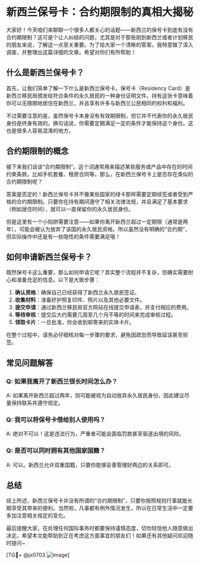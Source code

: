 # 新西兰保号卡：合约期限制的真相大揭秘

大家好！今天咱们来聊聊一个很多人都关心的话题——新西兰的保号卡到底有没有合约期限制？这可是个让人纠结的问题，尤其是对于那些刚到新西兰或者计划移民的朋友来说，了解这一点至关重要。为了给大家一个清晰的答案，我特意做了深入调查，并整理出这篇详细的文章。希望对你们有所帮助！

## 什么是新西兰保号卡？

首先，让我们简单了解一下什么是新西兰保号卡。保号卡（Residency Card）是新西兰移民局颁发给符合条件的永久居民的一种身份证明文件。持有这张卡意味着你可以无限期地居住在新西兰，并且享有许多与新西兰公民相同的权利和福利。

不过需要注意的是，虽然保号卡本身没有有效期限制，但它并不代表你的永久居民身份是终身有效的。换句话说，你需要定期满足一定的条件才能保持这个身份。这也是很多人容易混淆的地方。

## 合约期限制的概念

接下来我们谈谈“合约期限制”。这个词通常用来描述某些服务或产品中存在的时间约束条款。比如手机套餐、租房合同等。那么，在新西兰保号卡上是否存在类似的合约期限制呢？

答案是否定的！新西兰保号卡并不像某些国家的绿卡那样需要定期续签或者受到严格的合约期限制。只要你在持有期间遵守了相关法律法规，并且满足了基本要求（例如居住时间），就可以一直保留你的永久居民身份。

但是这里有一个小陷阱需要注意——如果你离开新西兰超过一定期限（通常是两年），可能会被认为放弃了该国的永久居民资格。所以虽然没有明确的“合约期”，但实际操作中还是有一些隐性的条件需要满足哦！

## 如何申请新西兰保号卡？

既然保号卡这么重要，那么如何申请它呢？其实整个流程并不复杂，但确实需要耐心和准备充足的信息。以下是大致步骤：

1. **确认资格**：确保自己已经获得了新西兰永久居民签证。
2. **收集材料**：准备好护照复印件、照片以及其他必要文件。
3. **提交申请**：通过新西兰移民局官方网站在线提交申请表，并支付相应的费用。
4. **等待审核**：提交后大约需要几周至几个月不等的时间来完成审核过程。
5. **领取卡片**：一旦批准，你会收到邮寄来的实体卡片。

在整个过程中，请务必仔细核对每一步骤的要求，避免因疏忽而导致延误甚至拒签。

## 常见问题解答

### Q: 如果我离开了新西兰很长时间怎么办？
A: 如果离开新西兰超过两年，则可能被视为自动放弃永久居民身份。因此建议尽量保持联系并遵守规定。

### Q: 我可以将保号卡借给别人使用吗？
A: 绝对不可以！这是违法行为，严重者可能会面临罚款甚至驱逐出境的风险。

### Q: 是否可以同时拥有其他国家国籍？
A: 可以。新西兰允许双重国籍，只要你能够妥善管理好两边的关系即可。

## 总结

综上所述，新西兰保号卡并没有所谓的“合约期限制”，只要你按照规则行事就能长期享受其带来的便利。当然啦，凡事都有例外情况发生，所以在日常生活中一定要多加注意相关规定的变化。

最后提醒大家，在处理任何国际事务时都要保持谨慎态度，切勿轻信他人随意做出决定。希望本文能帮助到正在考虑这方面事宜的朋友们！如果还有其他疑问欢迎随时提问~

[TG💪+ @jx0703 ![Image](https://github.com/user-attachments/assets/dbca1d08-cadb-493c-b0ec-ad6f7a83f270)]